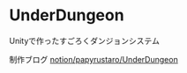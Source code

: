 # UnderDungeon

Unityで作ったすごろくダンジョンシステム

制作ブログ
[notion/papyrustaro/UnderDungeon](https://www.notion.so/papyrustaro/UnderDungeon-4c0f6885b3f54c14ac7ac5dfc2acd0b5)
